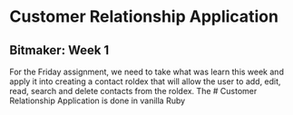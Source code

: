 # Customer Relationship Application
## Bitmaker: Week 1

For the Friday assignment, we need to take what was learn this week and apply it into creating a contact roldex that will allow the user to add, edit, read, search and delete contacts from the roldex. The # Customer Relationship Application is done in vanilla Ruby
